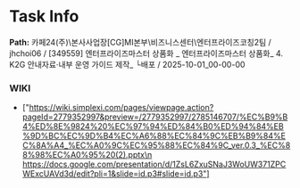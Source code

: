 # Task Info

**Path:** 카페24(주)\본사사업장\[CG]MI본부\비즈니스센터\엔터프라이즈코칭2팀 / jhchoi06 / [349559] 엔터프라이즈마스터 상품화 _ 엔터프라이즈마스터 상품화_ 4. K2G 안내자료·내부 운영 가이드 제작_ └배포 / 2025-10-01_00-00-00

### WIKI
- ["https://wiki.simplexi.com/pages/viewpage.action?pageId=2779352997&preview=/2779352997/2785146707/%EC%B9%B4%ED%8E%9824%20%EC%97%94%ED%84%B0%ED%94%84%EB%9D%BC%EC%9D%B4%EC%A6%88%EC%84%9C%EB%B9%84%EC%8A%A4_%EC%A0%9C%EC%95%88%EC%84%9C_ver.0.3_%EC%88%98%EC%A0%95%20(2).pptx\n https://docs.google.com/presentation/d/1ZsL6ZxuSNaJ3WoUW371ZPCWExcUAVd3d/edit?pli=1&slide=id.p3#slide=id.p3"]

